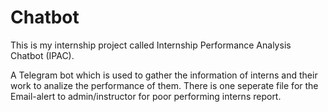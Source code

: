# Chatbot
This is my internship project called Internship Performance Analysis Chatbot (IPAC).

A Telegram bot which is used to gather the information of interns and their work to analize the performance of them. There is one seperate file for the Email-alert to admin/instructor for poor performing interns report.

